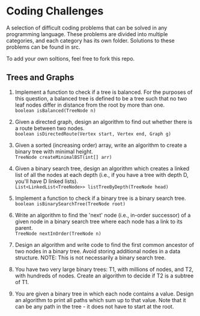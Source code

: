 Coding Challenges
=========
A selection of difficult coding problems that can be solved in any programming language. These problems are divided into multiple categories, and each category has its own folder. Solutions to these problems can be found in src.

To add your own soltions, feel free to fork this repo.

## Trees and Graphs
1. Implement a function to check if a tree is balanced. For the purposes of this question,
a balanced tree is defined to be a tree such that no two leaf nodes differ in distance
from the root by more than one.  
```boolean isBalanced(TreeNode n)```

2. Given a directed graph, design an algorithm to find out whether there is a route
between two nodes.  
```boolean isDirectedRoute(Vertex start, Vertex end, Graph g)```

3. Given a sorted (increasing order) array, write an algorithm to create a binary tree with
minimal height.  
```TreeNode createMinimalBST(int[] arr)```

4. Given a binary search tree, design an algorithm which creates a linked list of all the
nodes at each depth (i.e., if you have a tree with depth D, you'll have D linked lists).  
```List<LinkedList<TreeNode>> listTreeByDepth(TreeNode head)```

5. Implement a function to check if a binary tree is a binary search tree.  
```boolean isBinarySearchTree(TreeNode root)```

6. Write an algorithm to find the 'next' node (i.e., in-order successor) of a given node in
a binary search tree where each node has a link to its parent.  
```TreeNode nextInOrder(TreeNode n)```

7. Design an algorithm and write code to find the first common ancestor of two nodes
in a binary tree. Avoid storing additional nodes in a data structure. NOTE: This is not
necessarily a binary search tree.

8. You have two very large binary trees: T1, with millions of nodes, and T2, with hundreds
of nodes. Create an algorithm to decide if T2 is a subtree of T1.

9. You are given a binary tree in which each node contains a value. Design an algorithm
to print all paths which sum up to that value. Note that it can be any path in the tree -
it does not have to start at the root.
